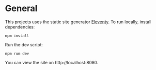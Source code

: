 # General

This projects uses the static site generator [Eleventy](https://www.11ty.dev/). To run locally, install dependencies:

`npm install`

Run the dev script:

`npm run dev`

You can view the site on http://localhost:8080.
